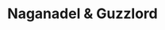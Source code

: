 ---
title: Naganadel & Guzzlord
layout: deck
era: 2019
description: 14th Place LAIC 2019–20, São Paulo - Igor Costa
links:
  - href: https://limitlesstcg.com/decks/list/3133
    title: Limitless Page
cards:
  pokemon:
    - name: Misdreavus
      set: UNB
      number: 77
      quantity: 4
    - name: Mismagius
      set: UNB
      number: 78
      quantity: 4
    - name: Naganadel & Guzzlord-GX
      set: CEC
      number: 158
      quantity: 3
  trainers:
    - name: Cynthia & Caitlin
      set: CEC
      number: 189
      quantity: 3
    - name: Bill's Analysis
      set: TEU
      number: 133
      quantity: 3
    - name: Lt. Surge's Strategy
      set: UNB
      number: 178
      quantity: 2
    - name: Mallow & Lana
      set: CEC
      number: 198
      quantity: 2
    - name: Ultra Forest Kartenvoy
      set: UNB
      number: 188
      quantity: 1
    - name: Order Pad
      set: UPR
      number: 131
      quantity: 4
    - name: Dusk Stone
      set: UNB
      number: 167
      quantity: 4
    - name: Mysterious Treasure
      set: FLI
      number: 113
      quantity: 4
    - name: Tag Call
      set: CEC
      number: 206
      quantity: 4
    - name: Beast Ring
      set: FLI
      number: 102
      quantity: 4
    - name: Great Catcher
      set: CEC
      number: 192
      quantity: 3
    - name: Reset Stamp
      set: UNM
      number: 206
      quantity: 2
    - name: Acro Bike
      set: CES
      number: 123
      quantity: 2
    - name: Energy Recycler
      set: GRI
      number: 123
      quantity: 1
    - name: Beast Bringer
      set: UNB
      number: 164
      quantity: 2
  energy:
    - name: Psychic Energy
      set: Energy
      number: 31
      quantity: 4
    - name: Darkness Energy
      set: Energy
      number: 33
      quantity: 3
    - name: Beast Energy ♢
      set: FLI
      number: 117
      quantity: 1
---